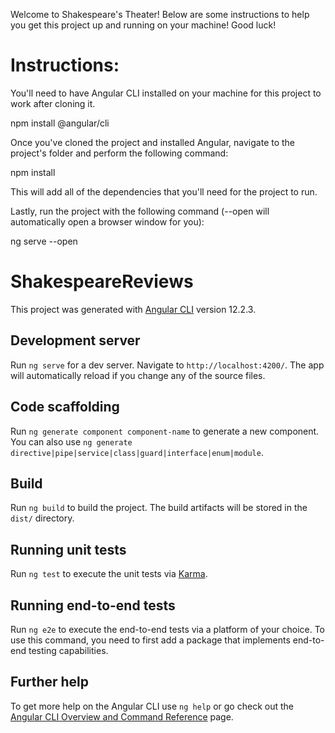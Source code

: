 Welcome to Shakespeare's Theater! Below are some instructions to help you get this project up and running on your machine! Good luck!

# Instructions:

You'll need to have Angular CLI installed on your machine for this project to work after cloning it.

npm install @angular/cli

Once you've cloned the project and installed Angular, navigate to the project's folder and perform the following command:

npm install

This will add all of the dependencies that you'll need for the project to run.

Lastly, run the project with the following command (--open will automatically open a browser window for you):

ng serve --open




# ShakespeareReviews

This project was generated with [Angular CLI](https://github.com/angular/angular-cli) version 12.2.3.

## Development server

Run `ng serve` for a dev server. Navigate to `http://localhost:4200/`. The app will automatically reload if you change any of the source files.

## Code scaffolding

Run `ng generate component component-name` to generate a new component. You can also use `ng generate directive|pipe|service|class|guard|interface|enum|module`.

## Build

Run `ng build` to build the project. The build artifacts will be stored in the `dist/` directory.

## Running unit tests

Run `ng test` to execute the unit tests via [Karma](https://karma-runner.github.io).

## Running end-to-end tests

Run `ng e2e` to execute the end-to-end tests via a platform of your choice. To use this command, you need to first add a package that implements end-to-end testing capabilities.

## Further help

To get more help on the Angular CLI use `ng help` or go check out the [Angular CLI Overview and Command Reference](https://angular.io/cli) page.

